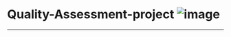 # Quality-Assessment-project    ![image](https://github.com/Arash-Kamboj/Quality-Assessment-project/assets/156613048/5242252f-aced-4adc-86ef-92021051f84a)


------------------------------------------------------------------------------------------------------------------------


